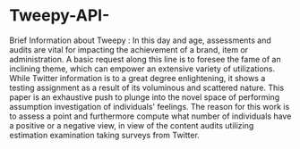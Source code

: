 # Tweepy-API-
Brief Information about Tweepy : In this day and age, assessments and audits are vital for impacting the achievement of a brand, item or administration. A basic request along this line is to foresee the fame of an inclining theme, which can empower an extensive variety of utilizations. While Twitter information is to a great degree enlightening, it shows a testing assignment as a result of its voluminous and scattered nature. This paper is an exhaustive push to plunge into the novel space of performing assumption investigation of individuals' feelings. The reason for this work is to assess a point and furthermore compute what number of individuals have a positive or a negative view, in view of the content audits utilizing estimation examination taking surveys from Twitter.
